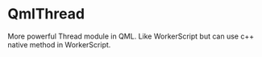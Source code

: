 # QmlThread
More powerful Thread module in QML. Like WorkerScript but can use c++ native method in WorkerScript.

